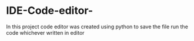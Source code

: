 # IDE-Code-editor-
In this project code editor was created using python to save the file run the code whichever written in editor 
